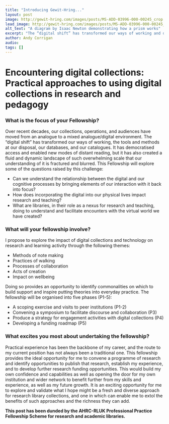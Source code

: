 ```yaml
---
title: "Introducing Gewit-Hring..."
layout: post
image: http://gewit-hring.com/images/posts/MS-ADD-03996-000-00245_crop.jpg
lead_image: http://gewit-hring.com/images/posts/MS-ADD-03996-000-00245_crop.jpg
alt_text: "A diagram by Isaac Newton demonstrating how a prism works"
excerpt: "The “digital shift” has transformed our ways of working and democratised access and enabled new modes of distant reading, but it has also created a fluid and dynamic landscape of such overwhelming scale that our understanding of it is fractured and blurred. My Fellowship will explore some of the questions raised by this challenge."
author: Andy Corrigan
audio: 
tags: []
---
```

<h1 class="fw3 f1 tc w-100 dark-grayish-red mt0 mb3 avenir">Encountering digital collections: Practical approaches to using digital collections in research and pedagogy</h1>

### What is the focus of your Fellowship? 
Over recent decades, our collections, operations, and audiences have moved from an analogue to a mixed analogue/digital environment. The “digital shift” has transformed our ways of working, the tools and methods at our disposal, our databases, and our catalogues. It has democratised access and enabled new modes of distant reading, but it has also created a fluid and dynamic landscape of such overwhelming scale that our understanding of it is fractured and blurred. This Fellowship will explore some of the questions raised by this challenge:
* Can we understand the relationship between the digital and our cognitive processes by bringing elements of our interaction with it back into focus?
* How does incorporating the digital into our physical lives impact research and teaching?
* What are libraries, in their role as a nexus for research and teaching, doing to understand and facilitate encounters with the virtual world we have created?
  
### What will your fellowship involve? 
I propose to explore the impact of digital collections and technology on research and learning activity through the following themes:
* Methods of note making
* Practices of walking
* Processes of collaboration
* Acts of creation
* Impact on wellbeing
  
Doing so provides an opportunity to identify commonalities on which to build support and inspire putting theories into everyday practice. The fellowship will be organised into five phases (P1-5):
* A scoping exercise and visits to peer institutions (P1-2)
* Convening a symposium to facilitate discourse and collaboration (P3)
* Produce a strategy for engagement activities with digital collections (P4)
* Developing a funding roadmap (P5)

### What excites you most about undertaking the fellowship?
Practical experience has been the backbone of my career, and the route to my current position has not always been a traditional one. This fellowship provides the ideal opportunity for me to convene a programme of research and identify opportunities to publish that research, establish my experience, and to develop further research funding opportunities. This would build my own confidence and capabilities as well as opening the door for my own institution and wider network to benefit further from my skills and experience, as well as my future growth. It is an exciting opportunity for me to explore and validate what I hope might be a fresh and diverse approach for research library collections, and one in which can enable me to extol the benefits of such approaches and the richness they can add.

**This post has been dunded by the AHRC-RLUK Professional Practice Fellowship Scheme for research and academic libraries.**
